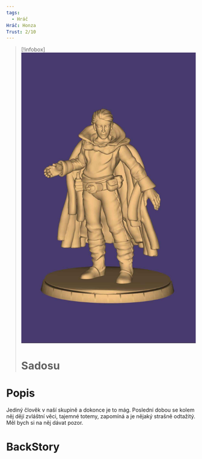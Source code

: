 ```yaml
---
tags:
  - Hráč
Hráč: Honza
Trust: 2/10
---
```

> [!infobox] 
> ![|portrait+small](https://raw.githubusercontent.com/JakPik/DND_C2/refs/heads/Images/DND_c2/Images/Sadosu.jpg)
> # Sadosu

# Popis
Jediný člověk v naší skupině a dokonce je to mág. Poslední dobou se kolem něj dějí zvláštní věci, tajemné totemy, zapomíná a je nějaký strašně odtažitý. Měl bych si na něj dávat pozor.

# BackStory

